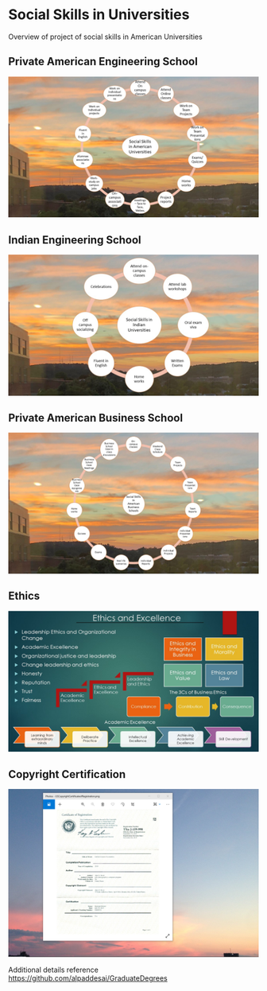 # Social Skills in Universities

Overview of project of social skills in American Universities

## Private American Engineering School
![image](SocialSkillsAmericanUniversities.jpg)

## Indian Engineering School
![image](SocialSkillsIndianUniversities.jpg)

## Private American Business School
![image](SocialSkillsBusinessSchool.jpg)

## Ethics
![image](Ethics.jpg)

## Copyright Certification
![image](USCopyrightCertificate.png)

Additional details reference https://github.com/alpaddesai/GraduateDegrees

